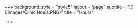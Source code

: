 +++
background_style = "style5"
layout = "page"
subtitle = "![](/images/Clinic Hours.PNG)"
title = "Hours"

+++
